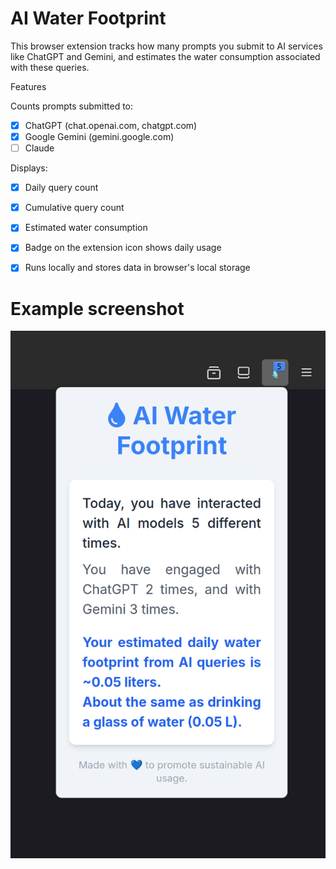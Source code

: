 # AI Water Footprint

This browser extension tracks how many prompts you submit to AI services like ChatGPT and Gemini, and estimates the water consumption associated with these queries.

Features

Counts prompts submitted to:

- [x] ChatGPT (chat.openai.com, chatgpt.com)
- [x] Google Gemini (gemini.google.com)
- [ ] Claude

Displays:

- [x] Daily query count

- [x] Cumulative query count

- [x] Estimated water consumption

- [x] Badge on the extension icon shows daily usage

- [x] Runs locally and stores data in browser's local storage

# Example screenshot

<img title="Screenshot" alt="Example of the plugin in use" src="/screen.png">